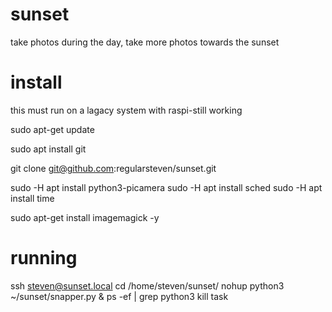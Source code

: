 # sunset
take photos during the day, take more photos towards the sunset 


# install
this must run on a lagacy system with raspi-still working

sudo apt-get update

sudo apt install git

git clone git@github.com:regularsteven/sunset.git

sudo -H apt install python3-picamera
sudo -H apt install sched
sudo -H apt install time

sudo apt-get install imagemagick -y



# running 
ssh steven@sunset.local
cd /home/steven/sunset/
nohup python3 ~/sunset/snapper.py &
ps -ef | grep python3
kill task 